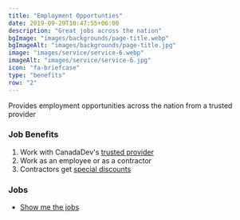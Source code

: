 ```yaml
---
title: "Employment Opportunties"
date: 2019-09-20T10:47:55+06:00
description: "Great jobs across the nation"
bgImage: "images/backgrounds/page-title.webp"
bgImageAlt: "images/backgrounds/page-title.jpg"
image: "images/service/service-6.webp"
imageAlt: "images/service/service-6.jpg"
icon: "fa-briefcase"
type: "benefits"
row: "2"
---
```


Provides employment opportunities across the nation from a trusted provider

### Job Benefits

1. Work with CanadaDev's [trusted provider](https://www.annexgroup.com/)
2. Work as an employee or as a contractor
3. Contractors get [special discounts](https://www.annexgroup.com/job-seekers/contractor-benefits/) 

### Jobs

- [Show me the jobs](/jobs)
